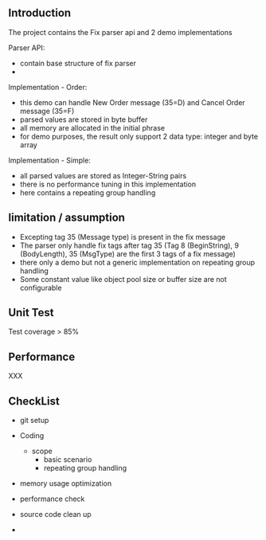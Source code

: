 ## Introduction
The project contains the Fix parser api and 2 demo implementations

Parser API:
- contain base structure of fix parser
- 

Implementation - Order:
- this demo can handle New Order message (35=D) and Cancel Order message (35=F) 
- parsed values are stored in byte buffer
- all memory are allocated in the initial phrase
- for demo purposes, the result only support 2 data type: integer and byte array

Implementation - Simple:
- all parsed values are stored as Integer-String pairs
- there is no performance tuning in this implementation
- here contains a repeating group handling  

## limitation / assumption
- Excepting tag 35 (Message type) is present in the fix message
- The parser only handle fix tags after tag 35 (Tag 8 (BeginString), 9 (BodyLength), 35 (MsgType) are the first 3 tags of a fix message)
- there only a demo but not a generic implementation on repeating group handling
- Some constant value like object pool size or buffer size are not configurable 

## Unit Test
Test coverage > 85%

## Performance 
XXX

## CheckList
- git setup

- Coding
  - scope
    - basic scenario
    - repeating group handling
  
- memory usage optimization 
- performance check

- source code clean up
- 